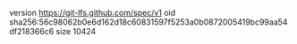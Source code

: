 version https://git-lfs.github.com/spec/v1
oid sha256:56c98062b0e6d162d18c60831597f5253a0b0872005419bc99aa54df218366c6
size 10424
